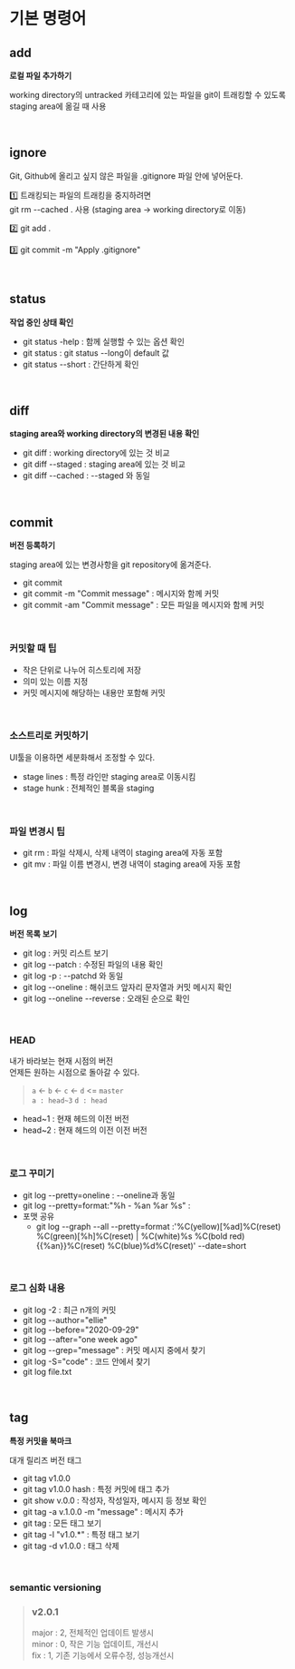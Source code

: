 # 기본 명령어

## add
<strong>로컬 파일 추가하기</strong> <br>

working directory의 untracked 카테고리에 있는 파일을 git이 트래킹할 수 있도록 
staging area에 옮길 때 사용

<br>

## ignore
Git, Github에 올리고 싶지 않은 파일을 .gitignore 파일 안에 넣어둔다. <br>

1️⃣ 트래킹되는 파일의 트래킹을 중지하려면 <br>
git rm --cached . 사용 (staging area -> working directory로 이동)

2️⃣ git add .

3️⃣ git commit -m "Apply .gitignore"

<br>

## status
<strong>작업 중인 상태 확인</strong>
* git status -help : 함께 실행할 수 있는 옵션 확인<br>
* git status : git status --long이 default 값  
* git status --short : 간단하게 확인

<br>

## diff
<strong>staging area와 working directory의 변경된 내용 확인</strong>
* git diff : working directory에 있는 것 비교 
* git diff --staged : staging area에 있는 것 비교
* git diff --cached : --staged 와 동일 

<br>

## commit
<strong>버전 등록하기</strong> <br>

staging area에 있는 변경사항을 git repository에 옮겨준다.
* git commit 
* git commit -m "Commit message" : 메시지와 함께 커밋
* git commit -am "Commit message" : 모든 파일을 메시지와 함께 커밋

<br>

### <strong>커밋할 때 팁</strong> <br>
* 작은 단위로 나누어 히스토리에 저장 
* 의미 있는 이름 지정
* 커밋 메시지에 해당하는 내용만 포함해 커밋

<br>

### 소스트리로 커밋하기
UI툴을 이용하면 세분화해서 조정할 수 있다.
* stage lines : 특정 라인만 staging area로 이동시킴
* stage hunk : 전체적인 블록을 staging 

<br>

### 파일 변경시 팁
* git rm : 파일 삭제시, 삭제 내역이 staging area에 자동 포함 
* git mv : 파일 이름 변경시, 변경 내역이 staging area에 자동 포함 

<br>

## log
<strong>버전 목록 보기</strong>

* git log : 커밋 리스트 보기
* git log --patch : 수정된 파일의 내용 확인
* git log -p : --patchd 와 동일  
* git log --oneline : 해쉬코드 앞자리 문자열과 커밋 메시지 확인
* git log --oneline --reverse : 오래된 순으로 확인

<br>

### HEAD 
내가 바라보는 현재 시점의 버전 <br>
언제든 원하는 시점으로 돌아갈 수 있다.

> `a` <- `b` <- `c` <- `d` <= `master`<br>
> `a : head~3`   `d : head`
 
* head~1 : 현재 헤드의 이전 버전
* head~2 : 현재 헤드의 이전 이전 버전

<br>

### 로그 꾸미기
* git log --pretty=oneline : --oneline과 동일
* git log --pretty=format:"%h - %an %ar %s" : 
* 포맷 공유
  * git log --graph --all --pretty=format :'%C(yellow)[%ad]%C(reset) %C(green)[%h]%C(reset) | %C(white)%s %C(bold red){{%an}}%C(reset) %C(blue)%d%C(reset)' --date=short

<br>

### 로그 심화 내용
* git log -2 : 최근 n개의 커밋 
* git log --author="ellie"
* git log --before="2020-09-29"
* git log --after="one week ago"
* git log --grep="message" : 커밋 메시지 중에서 찾기 
* git log -S="code" : 코드 안에서 찾기 
* git log file.txt

<br>

## tag
<strong>특정 커밋을 북마크</strong> <br>

대개 릴리즈 버전 태그

* git tag v1.0.0  
* git tag v1.0.0 hash : 특정 커밋에 태그 추가
* git show v.0.0 : 작성자, 작성일자, 메시지 등 정보 확인
* git tag -a v.1.0.0 -m "message" : 메시지 추가 
* git tag : 모든 태그 보기
* git tag -l "v1.0.*" : 특정 태그 보기
* git tag -d v1.0.0 : 태그 삭제

<br>

### semantic versioning
> ### v2.0.1<br>
> major : 2, 전체적인 업데이트 발생시<br>
> minor : 0, 작은 기능 업데이트, 개선시<br>
> fix : 1, 기존 기능에서 오류수정, 성능개선시